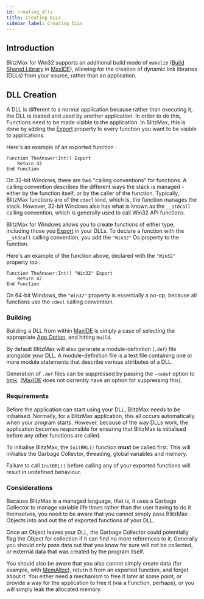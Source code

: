 ```yaml
---
id: creating_dlls
title: Creating DLLs
sidebar_label: Creating DLLs
---
```


## Introduction

BlitzMax for Win32 supports an additional build mode of `makelib` ([Build Shared Library]
in [MaxIDE]), allowing for the creation of dynamic link libraries (DLLs) from your source,
rather than an application.

## DLL Creation

A DLL is different to a normal application because rather than executing it, the DLL is
loaded and used by another application. In order to do this, Functions need to be made
visible to the application. In BlitzMax, this is done by adding the [Export] property to
every function you want to be visible to applications.

Here's an example of an exported function :
```blitzmax
Function TheAnswer:Int() Export
    Return 42
End Function
```

On 32-bit Windows, there are two "calling conventions" for functions. A calling
convention describes the different ways the stack is managed - either by the function
itself, or by the caller of the function. Typically, BlitzMax functions are of the `cdecl`
kind, which is, the function manages the stack. However, 32-bit Windows also has what is
known as the `__stdcall` calling convention, which is generally used to call Win32 API functions.

BlitzMax for Windows allows you to create functions of either type, including those
you [Export] in your DLLs. To declare a function with the `__stdcall` calling convention,
you add the `"Win32"` Os property to the function.

Here's an example of the function above, declared with the `"Win32"` property too :
```blitzmax
Function TheAnswer:Int() "Win32" Export
    Return 42
End Function
```

On 64-bit Windows, the `"Win32"` property is essentially a no-op, because all functions
use the `cdecl` calling convention.

### Building

Building a DLL from within [MaxIDE] is simply a case of selecting the appropriate
[App Option], and hitting `Build`.

By default BlitzMax will also generate a module-definition (`.def`) file alongside
your DLL. A module-definition file is a text file containing one or more module statements
that describe various attributes of a DLL.

Generation of `.def` files can be suppressed by passing the `-nodef` option to [bmk].
([MaxIDE] does not currently have an option for suppressing this).


### Requirements

Before the application can start using your DLL, BlitzMax needs to be initialised.
Normally, for a BlitzMax application, this all occurs automatically when your program
starts. However, because of the way DLLs work, the application becomes responsible for
ensuring that BlitzMax is initialised before any other functions are called.

To initialise BlitzMax, the `InitBRL()` function **must** be called first. This will
initialise the Garbage Collector, threading, global variables and memory.

Failure to call `InitBRL()` before calling any of your exported functions will result
in undefined behaviour.

### Considerations

Because BlitzMax is a managed language, that is, it uses a Garbage Collector to manage
variable life times rather than the user having to do it themselves, you need to be aware
that you cannot simply pass BlitzMax Objects into and out the of exported functions of your DLL.

Once an Object leaves your DLL, the Garbage Collector could potentially flag the Object
for collection if it can find no more references to it. Generally you should only pass
data out that you know for sure will not be collected, or external data that was created
by the program itself.

You should also be aware that you also cannot simply create data (for example, with [MemAlloc]),
return it from an exported function, and forget about it. You either need a mechanism to free
it later at some point, or provide a way for the application to free it (via a Function,
perhaps), or you will simply leak the allocated memory.


[Build Shared Library]: ../../tools/maxide/#app-options
[App Option]: ../../tools/maxide/#app-options
[MaxIDE]: ../../tools/maxide
[Export]: ../../api/brl/brl.blitz/#export
[bmk]: ../../tools/bmk
[MemAlloc]: ../../api/brl/brl.blitz/#function-memalloc-byte-ptr-size-size-t
